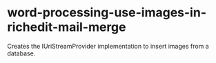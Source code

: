 # word-processing-use-images-in-richedit-mail-merge
Creates the IUriStreamProvider implementation to insert images from a database.
